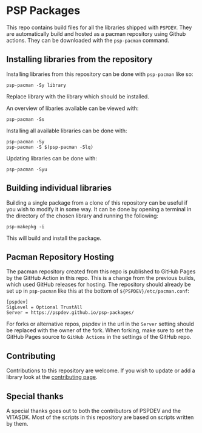 # PSP Packages

This repo contains build files for all the libraries shipped with `PSPDEV`. They are automatically build and hosted as a pacman repository using Github actions. They can be downloaded with the ``psp-pacman`` command.

## Installing libraries from the repository

Installing libraries from this repository can be done with ``psp-pacman`` like so:

```
psp-pacman -Sy library
```

Replace library with the library which should be installed.

An overview of libaries available can be viewed with:

```
psp-pacman -Ss
```

Installing all available libraries can be done with:

```
psp-pacman -Sy
psp-pacman -S $(psp-pacman -Slq)
```

Updating libraries can be done with:

```
psp-pacman -Syu
```

## Building individual libraries

Building a single package from a clone of this repository can be useful if you wish to modify it in some way. It can be done by opening a terminal in the directory of the chosen library and running the following:

```
psp-makepkg -i
```

This will build and install the package.

## Pacman Repository Hosting

The pacman repository created from this repo is published to GitHub Pages by the GitHub Action in this repo. This is a change from the previous builds, which used GitHub releases for hosting. The repository should already be set up in `psp-pacman` like this at the bottom of `${PSPDEV}/etc/pacman.conf`:

```
[pspdev]
SigLevel = Optional TrustAll
Server = https://pspdev.github.io/psp-packages/
```

For forks or alternative repos, pspdev in the url in the `Server` setting should be replaced with the owner of the fork. When forking, make sure to set the GitHub Pages source to `GitHub Actions` in the settings of the GitHub repo.

## Contributing

Contributions to this repository are welcome. If you wish to update or add a library look at the [contributing page](CONTRIBUTING.md).

## Special thanks

A special thanks goes out to both the contributors of PSPDEV and the VITASDK. Most of the scripts in this repository are based on scripts written by them.
